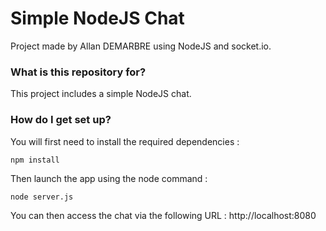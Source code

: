 # Simple NodeJS Chat #

Project made by Allan DEMARBRE using NodeJS and socket.io.

### What is this repository for? ###

This project includes a simple NodeJS chat.

### How do I get set up? ###

You will first need to install the required dependencies :
```
npm install
```
Then launch the app using the node command :
```
node server.js
```
You can then access the chat via the following URL : http://localhost:8080
